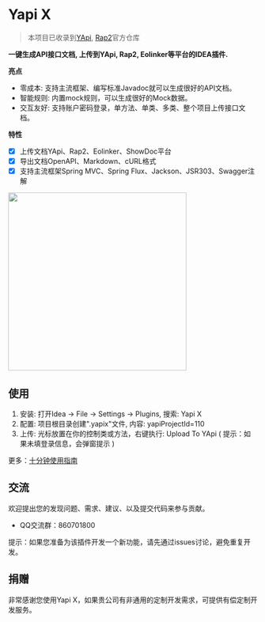 # Yapi X
> 本项目已收录到[YApi](https://github.com/YMFE/yapi), [Rap2](https://github.com/thx/rap2-delos)官方仓库

**一键生成API接口文档, 上传到YApi, Rap2, Eolinker等平台的IDEA插件.**

**亮点**
- 零成本: 支持主流框架、编写标准Javadoc就可以生成很好的API文档。
- 智能规则: 内置mock规则，可以生成很好的Mock数据。
- 交互友好: 支持账户密码登录，单方法、单类、多类、整个项目上传接口文档。

**特性**

- [x] 上传文档YApi、Rap2、Eolinker、ShowDoc平台
- [x] 导出文档OpenAPI、Markdown、cURL格式
- [x] 支持主流框架Spring MVC、Spring Flux、Jackson、JSR303、Swagger注解

<img src="docs/screenshots.gif" height="360">

## 使用
1. 安装: 打开Idea -> File -> Settings -> Plugins, 搜索: Yapi X
2. 配置: 项目根目录创建".yapix"文件, 内容: yapiProjectId=110
3. 上传: 光标放置在你的控制类或方法，右键执行: Upload To YApi ( 提示：如果未填登录信息，会弹窗提示 )

更多：[十分钟使用指南](docs/GUIDE.md)

## 交流
欢迎提出您的发现问题、需求、建议、以及提交代码来参与贡献。
- QQ交流群：860701800

提示：如果您准备为该插件开发一个新功能，请先通过issues讨论，避免重复开发。

## 捐赠
非常感谢您使用Yapi X，如果贵公司有非通用的定制开发需求，可提供有偿定制开发服务。
